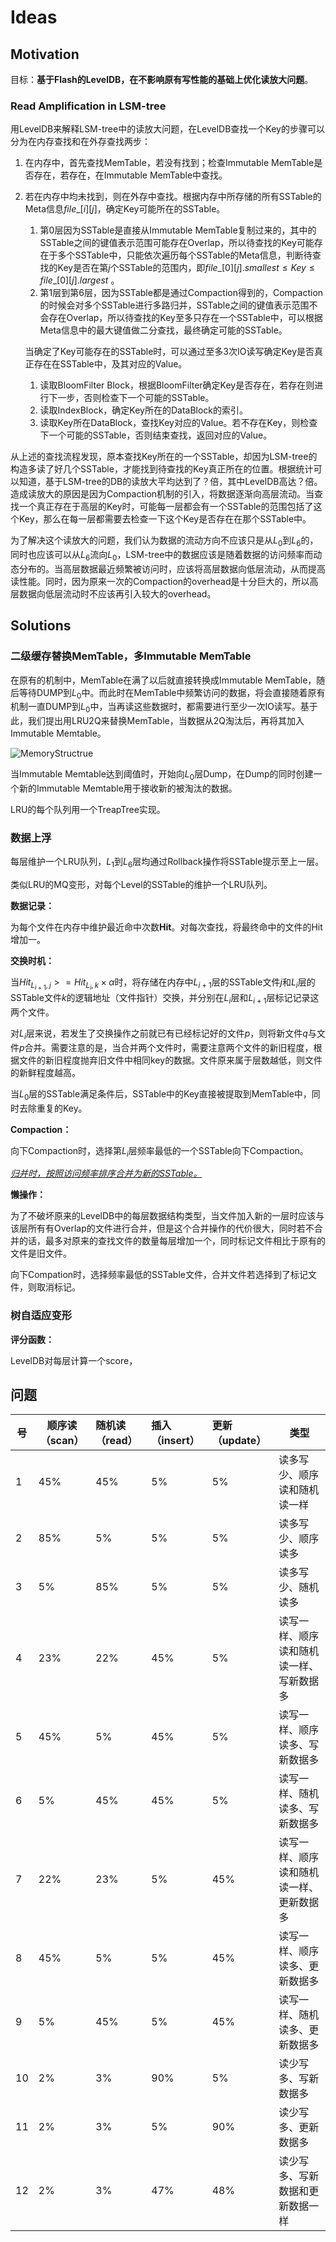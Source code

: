 # Ideas

## Motivation

目标：**基于Flash的LevelDB，在不影响原有写性能的基础上优化读放大问题**。

### Read Amplification in LSM-tree

用LevelDB来解释LSM-tree中的读放大问题，在LevelDB查找一个Key的步骤可以分为在内存查找和在外存查找两步：

1. 在内存中，首先查找MemTable，若没有找到；检查Immutable MemTable是否存在，若存在，在Immutable MemTable中查找。

2. 若在内存中均未找到，则在外存中查找。根据内存中所存储的所有SSTable的Meta信息$file\_[i][j]$，确定Key可能所在的SSTable。
   1. 第0层因为SSTable是直接从Immutable MemTable复制过来的，其中的SSTable之间的键值表示范围可能存在Overlap，所以待查找的Key可能存在于多个SSTable中，只能依次遍历每个SSTable的Meta信息，判断待查找的Key是否在第$j$个SSTable的范围内，即$file\_[0][j].smallest\le Key\le file\_[0][j].largest$ 。
   2. 第1层到第6层，因为SSTable都是通过Compaction得到的，Compaction的时候会对多个SSTable进行多路归并，SSTable之间的键值表示范围不会存在Overlap，所以待查找的Key至多只存在一个SSTable中，可以根据Meta信息中的最大键值做二分查找，最终确定可能的SSTable。

   当确定了Key可能存在的SSTable时，可以通过至多3次IO读写确定Key是否真正存在在SSTable中，及其对应的Value。

   1. 读取BloomFilter Block，根据BloomFilter确定Key是否存在，若存在则进行下一步，否则检查下一个可能的SSTable。
   2. 读取IndexBlock，确定Key所在的DataBlock的索引。
   3. 读取Key所在DataBlock，查找Key对应的Value。若不存在Key，则检查下一个可能的SSTable，否则结束查找，返回对应的Value。

从上述的查找流程发现，原本查找Key所在的一个SSTable，却因为LSM-tree的构造多读了好几个SSTable，才能找到待查找的Key真正所在的位置。根据统计可以知道，基于LSM-tree的DB的读放大平均达到了？倍，其中LevelDB高达？倍。造成读放大的原因是因为Compaction机制的引入，将数据逐渐向高层流动。当查找一个真正存在于高层的Key时，可能每一层都会有一个SSTable的范围包括了这个Key，那么在每一层都需要去检查一下这个Key是否存在在那个SSTable中。

为了解决这个读放大的问题，我们认为数据的流动方向不应该只是从$L_0$到$L_6$的，同时也应该可以从$L_6$流向$L_0$，LSM-tree中的数据应该是随着数据的访问频率而动态分布的。当高层数据最近频繁被访问时，应该将高层数据向低层流动，从而提高读性能。同时，因为原来一次的Compaction的overhead是十分巨大的，所以高层数据向低层流动时不应该再引入较大的overhead。

## Solutions

### 二级缓存替换MemTable，多Immutable MemTable

在原有的机制中，MemTable在满了以后就直接转换成Immutable MemTable，随后等待DUMP到$L_0$中。而此时在MemTable中频繁访问的数据，将会直接随着原有机制一直DUMP到$L_0$中，当再读这些数据时，都需要进行至少一次IO读写。基于此，我们提出用LRU2Q来替换MemTable，当数据从2Q淘汰后，再将其加入Immutable Memtable。

![MemoryStructrue](./pic/memorystructrue.png)



当Immutable Memtable达到阈值时，开始向$L_0$层Dump，在Dump的同时创建一个新的Immutable Memtable用于接收新的被淘汰的数据。

LRU的每个队列用一个TreapTree实现。



### 数据上浮

每层维护一个LRU队列，$L_1$到$L_6$层均通过Rollback操作将SSTable提示至上一层。

类似LRU的MQ变形，对每个Level的SSTable的维护一个LRU队列。

**数据记录：**

为每个文件在内存中维护最近命中次数**Hit**。对每次查找，将最终命中的文件的Hit增加一。

**交换时机：**

当$Hit_{L_{i+1}, j}>=Hit_{L_i,k} \times \alpha$时，将存储在内存中$L_{i+1}$层的SSTable文件$j$和$L_i$层的SSTable文件$k$的逻辑地址（文件指针）交换，并分别在$L_i$层和$L_{i+1}$层标记记录这两个文件。

对$L_i$层来说，若发生了交换操作之前就已有已经标记好的文件$p$，则将新文件$q$与文件$p$合并。需要注意的是，当合并两个文件时，需要注意两个文件的新旧程度，根据文件的新旧程度抛弃旧文件中相同key的数据。文件原来属于层数越低，则文件的新鲜程度越高。

当$L_0$层的SSTable满足条件后，SSTable中的Key直接被提取到MemTable中，同时去除重复的Key。

**Compaction：**

向下Compaction时，选择第$L_i$层频率最低的一个SSTable向下Compaction。

*<u>归并时，按照访问频率排序合并为新的SSTable。</u>*

**懒操作：**

为了不破坏原来的LevelDB中的每层数据结构类型，当文件加入新的一层时应该与该层所有有Overlap的文件进行合并，但是这个合并操作的代价很大，同时若不合并的话，最多对原来的查找文件的数量每层增加一个，同时标记文件相比于原有的文件是旧文件。

向下Compation时，选择频率最低的SSTable文件，合并文件若选择到了标记文件，则取消标记。

### 树自适应变形

**评分函数：**

LevelDB对每层计算一个score，

## 问题







| 号   | 顺序读（scan） | 随机读（read） | 插入（insert） | 更新（update） | 类型                                     |
| ---- | -------------- | :------------- | :------------- | :------------- | ---------------------------------------- |
| 1    | 45%            | 45%            | 5%             | 5%             | 读多写少、顺序读和随机读一样             |
| 2    | 85%            | 5%             | 5%             | 5%             | 读多写少、顺序读多                       |
| 3    | 5%             | 85%            | 5%             | 5%             | 读多写少、随机读多                       |
| 4    | 23%            | 22%            | 45%            | 5%             | 读写一样、顺序读和随机读一样、写新数据多 |
| 5    | 45%            | 5%             | 45%            | 5%             | 读写一样、顺序读多、写新数据多           |
| 6    | 5%             | 45%            | 45%            | 5%             | 读写一样、随机读多、写新数据多           |
| 7    | 22%            | 23%            | 5%             | 45%            | 读写一样、顺序读和随机读一样、更新数据多 |
| 8    | 45%            | 5%             | 5%             | 45%            | 读写一样、顺序读多、更新数据多           |
| 9    | 5%             | 45%            | 5%             | 45%            | 读写一样、随机读多、更新数据多           |
| 10   | 2%             | 3%             | 90%            | 5%             | 读少写多、写新数据多                     |
| 11   | 2%             | 3%             | 5%             | 90%            | 读少写多、更新数据多                     |
| 12   | 2%             | 3%             | 47%            | 48%            | 读少写多、写新数据和更新数据一样         |

